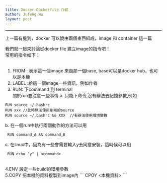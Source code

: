 ```yaml
---
title: Docker Dockerfile 介紹
author: Jufeng Wu
layout: post
---
```


----------------------
上一篇有提到，docker 可以說由兩個東西組成，image 和 container 這一篇<br/>

我們就一起來討論從docker file 建立image的指令吧！ <br/>
常用的指令如下：
<br/>
<br/>
1. FROM : 表示這一個image 來自那一個base, base可以是docker hub，也可以是本機<br/>
2. LABEL :給這一個image一些資訊，例如作者<br/>
3. RUN: 下command 到 terminal<br/>
關於run要注意一些事情
a. 只能下命令,沒有辦法去記憶參數,例如
```
RUN source ~/.bashrc
RUN xxx //此時無法使用剛剛的source
RUN source ~/.bashrc && XXX  //有辦法使用環境變數
```
b. 在一個run中執行兩個動作的方法可以用
```
 RUN command_A && command_B
```

c. 在linux中，因為有一些會需要輸入y去同意安裝，這時候可以用
```
 RUN echo "y" | <command>
```
<br/>
4.ENV 設定一些build的環境參數
<br/>
5.COPY 把本機的資料複製到image內
```
CPOY <本機資料> <image的資料>
```
